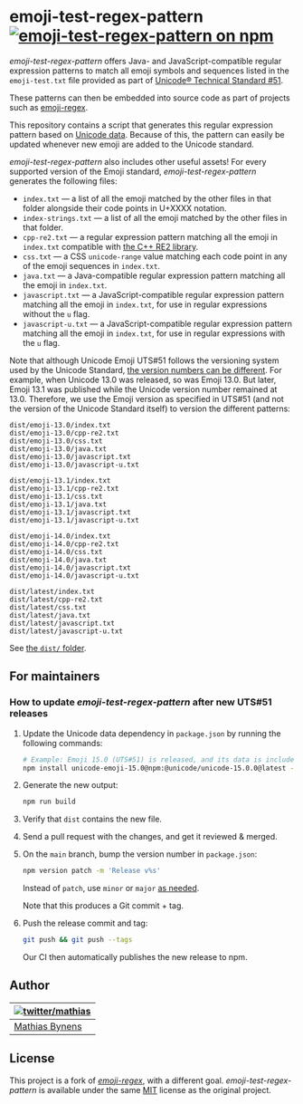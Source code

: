 # emoji-test-regex-pattern [![emoji-test-regex-pattern on npm](https://img.shields.io/npm/v/emoji-test-regex-pattern)](https://www.npmjs.com/package/emoji-test-regex-pattern)

_emoji-test-regex-pattern_ offers Java- and JavaScript-compatible regular expression patterns to match all emoji symbols and sequences listed in the `emoji-test.txt` file provided as part of [Unicode® Technical Standard #51](https://www.unicode.org/reports/tr51/).

These patterns can then be embedded into source code as part of projects such as [emoji-regex](https://github.com/mathiasbynens/emoji-regex).

This repository contains a script that generates this regular expression pattern based on [Unicode data](https://github.com/node-unicode/node-unicode-data). Because of this, the pattern can easily be updated whenever new emoji are added to the Unicode standard.

_emoji-test-regex-pattern_ also includes other useful assets! For every supported version of the Emoji standard, _emoji-test-regex-pattern_ generates the following files:

- `index.txt` — a list of all the emoji matched by the other files in that folder alongside their code points in U+XXXX notation.
- `index-strings.txt` — a list of all the emoji matched by the other files in that folder.
- `cpp-re2.txt` — a regular expression pattern matching all the emoji in `index.txt` compatible with [the C++ RE2 library](https://github.com/google/re2).
- `css.txt` — a CSS `unicode-range` value matching each code point in any of the emoji sequences in `index.txt`.
- `java.txt` — a Java-compatible regular expression pattern matching all the emoji in `index.txt`.
- `javascript.txt` — a JavaScript-compatible regular expression pattern matching all the emoji in `index.txt`, for use in regular expressions without the `u` flag.
- `javascript-u.txt` — a JavaScript-compatible regular expression pattern matching all the emoji in `index.txt`, for use in regular expressions with the `u` flag.

Note that although Unicode Emoji UTS#51 follows the versioning system used by the Unicode Standard, [the version numbers can be different](https://www.unicode.org/reports/tr51/#EmojiVersions). For example, when Unicode 13.0 was released, so was Emoji 13.0. But later, Emoji 13.1 was published while the Unicode version number remained at 13.0. Therefore, we use the Emoji version as specified in UTS#51 (and not the version of the Unicode Standard itself) to version the different patterns:

```
dist/emoji-13.0/index.txt
dist/emoji-13.0/cpp-re2.txt
dist/emoji-13.0/css.txt
dist/emoji-13.0/java.txt
dist/emoji-13.0/javascript.txt
dist/emoji-13.0/javascript-u.txt

dist/emoji-13.1/index.txt
dist/emoji-13.1/cpp-re2.txt
dist/emoji-13.1/css.txt
dist/emoji-13.1/java.txt
dist/emoji-13.1/javascript.txt
dist/emoji-13.1/javascript-u.txt

dist/emoji-14.0/index.txt
dist/emoji-14.0/cpp-re2.txt
dist/emoji-14.0/css.txt
dist/emoji-14.0/java.txt
dist/emoji-14.0/javascript.txt
dist/emoji-14.0/javascript-u.txt

dist/latest/index.txt
dist/latest/cpp-re2.txt
dist/latest/css.txt
dist/latest/java.txt
dist/latest/javascript.txt
dist/latest/javascript-u.txt
```

See [the `dist/` folder](https://github.com/mathiasbynens/emoji-test-regex-pattern/tree/main/dist).

## For maintainers

### How to update _emoji-test-regex-pattern_ after new UTS#51 releases

1. Update the Unicode data dependency in `package.json` by running the following commands:

    ```sh
    # Example: Emoji 15.0 (UTS#51) is released, and its data is included in the @unicode/unicode-15.0.0 package.
    npm install unicode-emoji-15.0@npm:@unicode/unicode-15.0.0@latest --save-dev
    ````

1. Generate the new output:

    ```sh
    npm run build
    ```

1. Verify that `dist` contains the new file.

1. Send a pull request with the changes, and get it reviewed & merged.

1. On the `main` branch, bump the version number in `package.json`:

    ```sh
    npm version patch -m 'Release v%s'
    ```

    Instead of `patch`, use `minor` or `major` [as needed](https://semver.org/).

    Note that this produces a Git commit + tag.

1. Push the release commit and tag:

    ```sh
    git push && git push --tags
    ```

    Our CI then automatically publishes the new release to npm.

## Author

| [![twitter/mathias](https://gravatar.com/avatar/24e08a9ea84deb17ae121074d0f17125?s=70)](https://twitter.com/mathias "Follow @mathias on Twitter") |
|---|
| [Mathias Bynens](https://mathiasbynens.be/) |

## License

This project is a fork of [_emoji-regex_](https://github.com/mathiasbynens/emoji-regex), with a different goal. _emoji-test-regex-pattern_ is available under the same [MIT](https://mths.be/mit) license as the original project.
